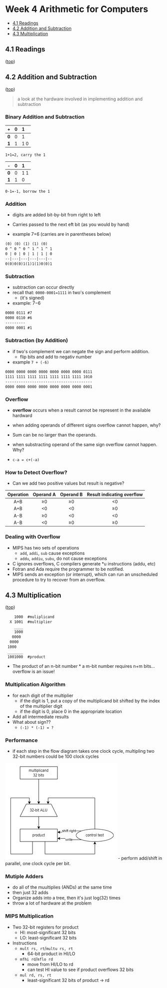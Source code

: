 # Week 4 Arithmetic for Computers
- [4.1 Readings](#41-readings)
- [4.2 Addition and Subtraction](#42-addition-and-subtraction)
- [4.3 Multiplication](#43-multiplication)

## 4.1 Readings
([top](#week-4-arithmetic-for-computers))

## 4.2 Addition and Subtraction
([top](#week-4-arithmetic-for-computers))
> a look at the hardware involved in implementing addition and subtraction

### Binary Addition and Subtraction
|+|0|1|
|:-|:-|:-|
|**0**|0|1|
|**1**|1|1 0|
`1+1=2, carry the 1`

|-|0|1|
|:-|:-|:-|
|**0**|0|1 1|
|**1**|1|0|
`0-1=-1, borrow the 1`

### Addition
- digits are added bit-by-bit from right to left
- Carries passed to the next eft bit (as you would by hand)

- example 7+6 (carries are in parentheses below)
```
(0) (0) (1) (1) (0)
0 ^ 0 ^ 0 ^ 1 ^ 1 ^ 1
0 | 0 | 0 | 1 | 1 | 0
--|---|---|---|---|--
0(0)0(0)1(1)1(1)0(0)1
```

### Subtraction
- subtraction can occur directly
- recall that: `0000-0001=1111` in two's complement
  -  (it's signed)
- example: 7&minus;6

```
0000 0111 #7
0000 0110 #6
---------
0000 0001 #1
```

### Subtraction (by Addition)
- if two's complement we can negate the sign and perform addition.
  - flip bits and add to negativ number
- example `7 + (-6)`
```
0000 0000 0000 0000 0000 0000 0000 0111
1111 1111 1111 1111 1111 1111 1111 1010
---------------------------------------
0000 0000 0000 0000 0000 0000 0000 0001
```

### Overflow
- **overflow** occurs when a result cannot be represent in the available hardward
- when adding operands of different signs overflow cannot happen, why?
- Sum can be no larger than the operands.
- when substracting operand of the same sign overflow cannot happen. Why?

- `c-a = c+(-a)`

### How to Detect Overflow?
- Can we add two positive values but result is negative?

|Operation|Operand A|Operand B|Result indicating overflow|
|:-:|:-:|:-:|:-:|
|A+B |&ge;0 |&ge;0 |&lt;0 |
|A+B |&lt;0 |&lt;0 |&ge;0 |
|A-B |&ge;0 |&lt;0 |&lt;0 |
|A-B |&lt;0 |&ge;0 |&ge;0 |


### Dealing with Overflow
- MIPS has two sets of operations
  - `add`, `addi`, `sub` cause exceptions
  - `addu`, `addiu`, `subu`, do not cause exceptions
- C ignores overflows, C compilers generate *u instructions (addu, etc)
- Fotran and Ada require the programmer to be notified.
- MIPS sends an exception (or interrupt), which can run an unscheduled procedure to try to recover from an overflow.

## 4.3 Multiplication
([top](#week-4-arithmetic-for-computers))

```
    1000  #muliplicand
  X 1001  #multiplier
    ____
    1000
   0000
  0000
 1000
 _______
 1001000  #product
```
- The product of an n-bit number * a m-bit number requires n+m bits... overflow is an issue!

### Multiplication Algorithm
- for each digit of the multiplier
  - if the digit is 1, put a copy of the multiplicand bit shifted by the index of the multiplier digit
  - if the digit is 0, place 0 in the appropriate location
- Add all intermediate results
- What about sign??
  - `(-1) * (-1) = ?`

### Performance
- if each step in the flow diagram takes one clock cycle, multipling two 32-bit numbers could be 100 clock cycles
<img src='ParallelMultiplication.png'/>
- perform add/shift in parallel, one clock cycle per bit.

### Mutiple Adders
- do all of the muultiplies (ANDs) at the same time
- then just 32 adds
- Organize adds into a tree, then it's just log(32) times
- throw a lot of hardware at the problem

### MIPS Multiplication
- Two 32-bit registers for product
  - HI: most-significant 32 bits
  - LO: least-significant 32 bits
- Instructions
  - `mult rs, rt`/`multu rs, rt`
    - 64-bit product in HI/LO
  - `mfhi rd`/`mflo rd`
    - move from HI/LO to rd
    - can test HI value to see if product overflows 32 bits
  - `mul rd, rs, rt`
    - least-significant 32 bits of product &rarr; rd